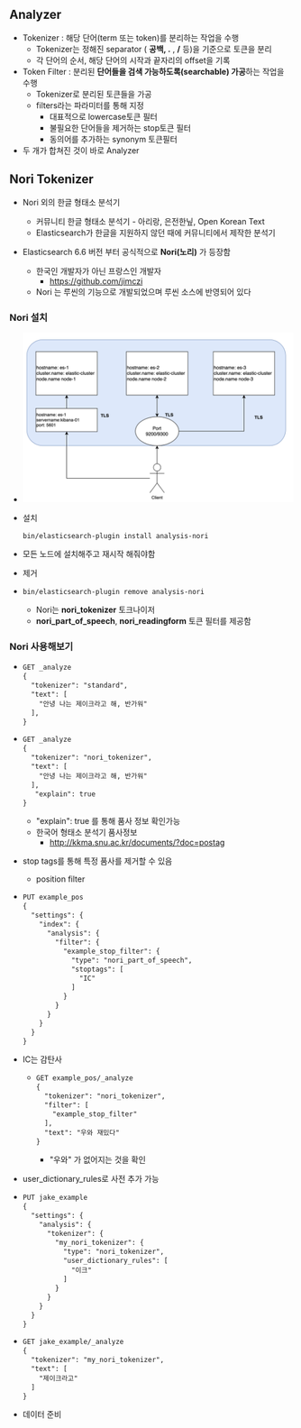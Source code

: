 

## Analyzer

- Tokenizer : 해당 단어(term 또는 token)를 분리하는 작업을 수행
  - Tokenizer는 정해진 separator ( **공백, .** , **/** 등)을 기준으로 토큰을 분리
  - 각 단어의 순서, 해당 단어의 시작과 끝자리의 offset을 기록
- Token Filter : 분리된 **단어들을 검색 가능하도록(searchable) 가공**하는 작업을 수행
  - Tokenizer로 분리된 토큰들을 가공
  - filters라는 파라미터를 통해 지정
    - 대표적으로 lowercase토큰 필터
    - 불필요한 단어들을 제거하는 stop토큰 필터
    - 동의어를 추가하는 synonym 토큰필터
- 두 개가 합쳐진 것이 바로 Analyzer



## Nori Tokenizer

- Nori 외의 한글 형태소 분석기
  - 커뮤니티 한글 형태소 분석기 - 아리랑, 은전한닢, Open Korean Text
  -  Elasticsearch가 한글을 지원하지 않던 때에 커뮤니티에서 제작한 분석기

- Elasticsearch 6.6 버전 부터 공식적으로 **Nori(노리)** 가 등장함
  - 한국인 개발자가 아닌 프랑스인 개발자 
    - https://github.com/jimczi
  - Nori 는 루씬의 기능으로 개발되었으며 루씬 소스에 반영되어 있다



### Nori 설치

- ![clustering](./images/cluster-tls-kibana.png)

- 설치

  ```
  bin/elasticsearch-plugin install analysis-nori
  ```

- 모든 노드에 설치해주고 재시작 해줘야함

- 제거

- ```
  bin/elasticsearch-plugin remove analysis-nori
  ```

  - Nori는 **nori_tokenizer** 토크나이저
  - **nori_part_of_speech**, **nori_readingform** 토큰 필터를 제공함



###  Nori 사용해보기

- ```
  GET _analyze
  {
    "tokenizer": "standard",
    "text": [
      "안녕 나는 제이크라고 해, 반가워"
    ],
  }
  ```

- ```
  GET _analyze
  {
    "tokenizer": "nori_tokenizer",
    "text": [
      "안녕 나는 제이크라고 해, 반가워"
    ],
     "explain": true
  }
  ```

  -  "explain": true 를 통해 품사 정보 확인가능
  - 한국어 형태소 분석기 품사정보
    - http://kkma.snu.ac.kr/documents/?doc=postag

- stop tags를 통해 특정 품사를 제거할 수 있음

  - position filter

- ```
  PUT example_pos
  {
    "settings": {
      "index": {
        "analysis": {
          "filter": {
            "example_stop_filter": {
              "type": "nori_part_of_speech",
              "stoptags": [
                "IC"
              ]
            }
          }
        }
      }
    }
  }
  ```

- IC는 감탄사

  - ```
    GET example_pos/_analyze
    {
      "tokenizer": "nori_tokenizer",
      "filter": [
        "example_stop_filter"
      ],
      "text": "우와 재밌다"
    }
    ```

    - "우와" 가 없어지는 것을 확인

- user_dictionary_rules로 사전 추가 가능

- ```
  PUT jake_example
  {
    "settings": {
      "analysis": {
        "tokenizer": {
          "my_nori_tokenizer": {
            "type": "nori_tokenizer",
            "user_dictionary_rules": [
              "이크"
            ]
          }
        }
      }
    }
  }
  ```

- ```
  GET jake_example/_analyze
  {
    "tokenizer": "my_nori_tokenizer",
    "text": [
      "제이크라고"
    ]
  }
  ```

  

- 데이터 준비
